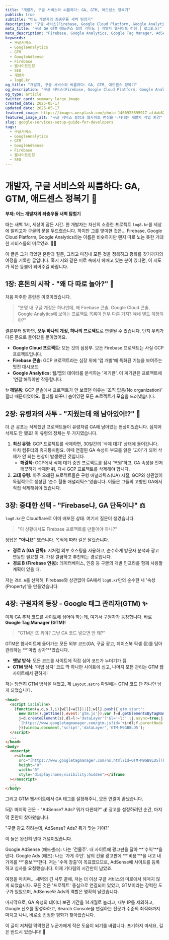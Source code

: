 ```yaml
---
title: "개발자, 구글 서비스와 씨름하다: GA, GTM, 애드센스 정복기"
publish: true
subtitle: "어느 개발자의 좌충우돌 새벽 탐험기"
description: "구글 서비스(Firebase, Google Cloud Platform, Google Analytics, GTM, AdSense) 설정의 혼란과 해결 과정을 담은 개발자의 웹사이트 런칭 경험기입니다."
meta_title: "구글 GA GTM 애드센스 설정 가이드 | 개발자 웹사이트 런칭 | 로그8.kr"
meta_description: "Firebase, Google Analytics, Google Tag Manager, AdSense 통합에 대한 개발자의 실제 경험과 문제 해결 과정을 상세히 설명합니다. 웹사이트 런칭에 필요한 구글 서비스 설정 가이드."
keywords:
  - 구글서비스
  - GoogleAnalytics
  - GTM
  - GoogleAdSense
  - Firebase
  - 웹사이트런칭
  - SEO
  - 개발자
  - log8.kr
og_title: "개발자, 구글 서비스와 씨름하다: GA, GTM, 애드센스 정복기"
og_description: "구글 서비스(Firebase, Google Cloud Platform, Google Analytics, GTM, AdSense) 설정의 혼란과 해결 과정을 담은 개발자의 웹사이트 런칭 경험기입니다."
og_type: article
twitter_card: summary_large_image
created_date: 2025-05-17
updated_date: 2025-05-17
featured_image: https://images.unsplash.com/photo-1460925895917-afdab827c52f?q=80&w=2815&auto=format&fit=crop&ixlib=rb-4.0.3&ixid=M3wxMjA3fDB8MHxwaG90by1wYWdlfHx8fGVufDB8fHx8fA%3D%3D
featured_image_alt: "구글 서비스 설정과 웹사이트 런칭을 나타내는 개발자 작업 환경"
slug: google-services-setup-guide-for-developers
tags:
  - 구글서비스
  - GoogleAnalytics
  - GTM
  - GoogleAdSense
  - Firebase
  - 웹사이트런칭
  - SEO
---
```


# 개발자, 구글 서비스와 씨름하다: GA, GTM, 애드센스 정복기 🚀

**부제: 어느 개발자의 좌충우돌 새벽 탐험기**

때는 새벽 1시, 세상이 잠든 시간. 한 개발자는 자신의 소중한 프로젝트 `log8.kr`를 세상에 알리고자 구글의 문을 두드렸습니다. 하지만 그를 맞이한 것은... Firebase, Google Cloud Platform, Google Analytics라는 이름은 비슷하지만 왠지 따로 노는 듯한 거대한 서비스들의 미로였죠. 😵‍💫

이 글은 그가 겪었던 혼란과 질문, 그리고 마침내 모든 것을 정복하고 평화를 찾기까지의 여정을 기록한 글입니다. 혹시 저와 같은 미로 속에서 헤매고 있는 분이 있다면, 이 지도가 작은 등불이 되어주길 바랍니다.

## 1장: 혼돈의 시작 - "왜 다 따로 놀아?" 🤔

처음 마주한 혼란은 이것이었습니다.

> "분명 내 구글 계정은 하나인데, 왜 Firebase 콘솔, Google Cloud 콘솔, Google Analytics에 보이는 프로젝트 목록이 전부 다른 거지? 얘네 별도 계정이야?"

결론부터 말하면, **모두 하나의 계정, 하나의 프로젝트**로 연결될 수 있습니다. 단지 우리가 다른 문으로 들어갔을 뿐이었어요.

- **Google Cloud 프로젝트:** 모든 것의 심장부. 모든 Firebase 프로젝트는 사실 GCP 프로젝트입니다.
- **Firebase 콘솔:** GCP 프로젝트라는 심장 위에 '앱 개발'에 특화된 기능을 보여주는 멋진 대시보드.
- **Google Analytics:** 웹/앱의 데이터를 분석하는 '계기판'. 이 계기판은 프로젝트에 '연결'해줘야만 작동합니다.

**✨ 깨달음:** GCP 콘솔에서 프로젝트가 안 보였던 이유는 '조직 없음(No organization)' 필터 때문이었어요. 필터를 바꾸니 숨어있던 모든 프로젝트가 모습을 드러냈습니다.

## 2장: 유령과의 사투 - "지웠는데 왜 남아있어!?" 👻

더 큰 공포는 삭제했던 프로젝트들이 유령처럼 GA에 남아있는 현상이었습니다. 심지어 삭제도 안 됐죠! 이 유령의 정체는 두 가지였습니다.

1.  **최신 유령:** GCP 프로젝트를 삭제하면, 30일간의 '삭제 대기' 상태에 들어갑니다. 마치 컴퓨터의 휴지통처럼요. 이때 연결된 GA 속성이 부모를 잃은 '고아'가 되어 삭제가 안 되는 현상이 발생했던 것입니다.
    - **해결책:** GCP에서 삭제 대기 중인 프로젝트를 잠시 '복원'하고, GA 속성을 먼저 깨끗하게 삭제한 뒤, 다시 GCP 프로젝트를 삭제해야 합니다.
2.  **고대 유령:** 아주 오래된 프로젝트들은 구형 애널리틱스(UA) 시절, GCP와 상관없이 독립적으로 생성된 '순수 혈통 애널리틱스'였습니다. 이들은 그들의 고향인 GA에서 직접 삭제해줘야 했습니다.

## 3장: 중대한 선택 - "Firebase냐, GA 단독이냐" ⚖️

`log8.kr`은 Cloudflare로 이미 배포된 상태. 여기서 질문이 생겼습니다.

> "이 상황에서도 Firebase 프로젝트를 만들어야 하나?"

정답은 **"아니요"** 였습니다. 목적에 따라 길은 달랐습니다.

- **경로 A (GA 단독):** 저처럼 외부 호스팅을 사용하고, 순수하게 방문자 분석과 광고 연동만 필요할 때. 가장 깔끔하고 추천되는 경로입니다.
- **경로 B (Firebase 연동):** 데이터베이스, 인증 등 구글의 개발 인프라를 함께 사용할 계획이 있을 때.

저는 `경로 A`를 선택해, Firebase와 상관없이 GA에서 `log8.kr`만의 순수한 새 '속성(Property)'을 만들었습니다.

## 4장: 구원자의 등장 - Google 태그 관리자(GTM) ✨

이제 GA 추적 코드를 사이트에 심어야 하는데, 여기서 구원자가 등장합니다. 바로 **Google Tag Manager (GTM)!**

> "GTM은 또 뭐야? 그냥 GA 코드 넣으면 안 돼?"

GTM은 웹사이트에 들어가는 모든 외부 코드(GA, 구글 광고, 페이스북 픽셀 등)를 담아 관리하는 **'마법 상자'**였습니다.

- **옛날 방식:** 모든 코드를 사이트에 직접 심어 코드가 누더기가 됨.
- **GTM 방식:** '마법 상자' 코드 딱 하나만 사이트에 심고, 나머지 모든 관리는 GTM 웹사이트에서 편하게!

저는 당연히 GTM 방식을 택했고, 제 `Layout.astro` 파일에는 GTM 코드 단 하나만 남게 되었습니다.

```html
<head>
  <script is:inline>
    (function(w,d,s,l,i){w[l]=w[l]||[];w[l].push({'gtm.start':
      new Date().getTime(),event:'gtm.js'});var f=d.getElementsByTagName(s)[0],
      j=d.createElement(s),dl=l!='dataLayer'?'&l='+l:'';j.async=true;j.src=
      '[https://www.googletagmanager.com/gtm.js?id='+i+dl;f.parentNode.insertBefore(j,f](https://www.googletagmanager.com/gtm.js?id='+i+dl;f.parentNode.insertBefore(j,f));
      })(window,document,'script','dataLayer','GTM-M9GB8LD5');
  </script>
  ...
</head>
<body>
  <noscript
    ><iframe
      src="[https://www.googletagmanager.com/ns.html?id=GTM-M9GB8LD5](https://www.googletagmanager.com/ns.html?id=GTM-M9GB8LD5)"
      height="0"
      width="0"
      style="display:none;visibility:hidden"></iframe
  ></noscript>
  ...
</body>
```

그리고 GTM 웹사이트에서 GA 태그를 설정해주니, 모든 연결이 끝났습니다.

5장: 마지막 관문 - "AdSense? Ads? 뭐가 다른데?" 💰
광고를 설정하려던 순간, 마지막 혼란이 찾아왔습니다.

"구글 광고 하려는데, AdSense? Ads? 뭐가 맞는 거야?"

이 둘은 완전히 반대 개념이었습니다.

Google AdSense (애드센스): 나는 '건물주'. 내 사이트에 광고판을 달아 **'수익'**을 낸다.
Google Ads (애즈): 나는 '가게 주인'. 남의 건물 광고판에 **'비용'**을 내고 내 가게를 **'홍보'**한다.
저는 '수익 창출'이 목표였으므로, AdSense에 사이트를 등록하고 심사를 요청했습니다. 이제 기다림의 시간만이 남았죠.

여정을 마치며...
새벽의 긴 사투 끝에, 저는 더 이상 구글 서비스의 미로에서 헤매지 않게 되었습니다. 모든 것은 '프로젝트' 중심으로 연결되어 있었고, GTM이라는 강력한 도구가 있었으며, AdSense와 Ads의 역할은 명확히 달랐습니다.

마지막으로, GA 속성의 데이터 보관 기간을 14개월로 늘리고, 내부 IP를 제외하고, Google 신호를 활성화하고, Search Console을 연결하는 전문가 수준의 최적화까지 마치고 나니, 비로소 진정한 평화가 찾아왔습니다.

이 글이 저처럼 막막했던 누군가에게 작은 도움이 되기를 바랍니다. 포기하지 마세요, 길은 반드시 있습니다! 🎉
